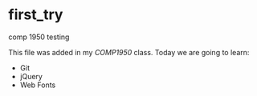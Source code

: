 first_try
=========

comp 1950 testing

This file was added in my *COMP1950* class. 
Today we are going to learn:
* Git
* jQuery
* Web Fonts